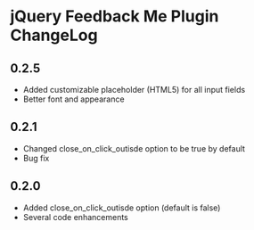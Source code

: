 # jQuery Feedback Me Plugin ChangeLog


## 0.2.5

* Added customizable placeholder (HTML5) for all input fields
* Better font and appearance


## 0.2.1

* Changed close_on_click_outisde option to be true by default
* Bug fix


## 0.2.0

* Added close_on_click_outisde option (default is false)
* Several code enhancements
